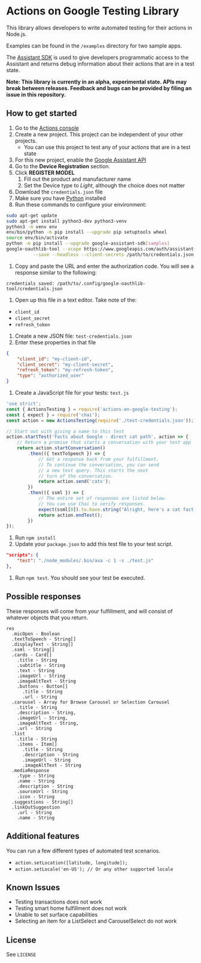 # Actions on Google Testing Library
This library allows developers to write automated testing for their actions in Node.js.

Examples can be found in the `/examples` directory for two sample apps.

The [Assistant SDK](https://developers.google.com/assistant/sdk) is used to give developers
programmatic access to the Assistant and returns debug information about their actions that
are in a test state.

**Note: This library is currently in an alpha, experimental state. APIs may break between releases. Feedback and bugs can be provided by filing an issue in this repository.**

## How to get started

1. Go to the [Actions console](http://console.actions.google.com)
1. Create a new project. This project can be independent of your other projects.
    * You can use this project to test any of your actions that are in a test state
1. For this new project, enable the [Google Assistant API](https://console.developers.google.com/apis/api/embeddedassistant.googleapis.com/overview)
1. Go to the **Device Registration** section.
1. Click **REGISTER MODEL**
    1. Fill out the product and manufacturer name
    1. Set the Device type to *Light*, although the choice does not matter
1. Download the `credentials.json` file
1. Make sure you have [Python](http://python.org) installed
1. Run these commands to configure your environment:

```bash
sudo apt-get update
sudo apt-get install python3-dev python3-venv
python3 -m venv env
env/bin/python -m pip install --upgrade pip setuptools wheel
source env/bin/activate
python -m pip install --upgrade google-assistant-sdk[samples]
google-oauthlib-tool --scope https://www.googleapis.com/auth/assistant-sdk-prototype \
          --save --headless --client-secrets /path/to/credentials.json
```

1. Copy and paste the URL and enter the authorization code. You will see a response
similar to the following:

`credentials saved: /path/to/.config/google-oauthlib-tool/credentials.json`

1. Open up this file in a text editor. Take note of the:

* `client_id`
* `client_secret`
* `refresh_token`

1. Create a new JSON file: `test-credentials.json`
1. Enter these properties in that file

```json
{
    "client_id": "my-client-id",
    "client_secret": "my-client-secret",
    "refresh_token": "my-refresh-token",
    "type": "authorized_user"
}
```

1. Create a JavaScript file for your tests: `test.js`

```javascript
'use strict';
const { ActionsTesting } = require('actions-on-google-testing');
const { expect } = require('chai');
const action = new ActionsTesting(require('./test-credentials.json'));

// Start out with giving a name to this test
action.startTest('Facts about Google - direct cat path', action => {
    // Return a promise that starts a conversation with your test app
    return action.startConversation()
        .then(({ textToSpeech }) => {
            // Get a response back from your fulfillment.
            // To continue the conversation, you can send
            // a new text query. This starts the next
            // turn of the conversation.
            return action.send('cats');
        })
        .then(({ ssml }) => {
            // The entire set of responses are listed below.
            // You can use Chai to verify responses.
            expect(ssml[0]).to.have.string("Alright, here's a cat fact.")
            return action.endTest();
        })
});
```

1. Run `npm install`
1. Update your `package.json` to add this test file to your test script.

```JSON
"scripts": {
    "test": "./node_modules/.bin/ava -c 1 -s ./test.js"
},
```
1. Run `npm test`. You should see your test be executed.

## Possible responses

These responses will come from your fulfillment, and will consist of whatever
objects that you return.

```
res
  .micOpen - Boolean
  .textToSpeech - String[]
  .displayText - String[]
  .ssml - String[]
  .cards - Card[]
    .title - String
    .subtitle - String
    .text - String
    .imageUrl - String
    .imageAltText - String
    .buttons - Button[]
      .title - String
      .url - String
  .carousel - Array for Browse Carousel or Selection Carousel
    .title - String
    .description - String,
    .imageUrl - String,
    .imageAltText - String,
    .url - String
  .list
    .title - String
    .items - Item[]
      .title - String
      .description - String
      .imageUrl - String
      .imageAltText - String
  .mediaResponse
    .type - String
    .name - String
    .description - String
    .sourceUrl - String
    .icon - String
  .suggestions - String[]
  .linkOutSuggestion
    .url - String
    .name - String
```

## Additional features

You can run a few different types of automated test scenarios.

* `action.setLocation([latitude, longitude]);`
* `action.setLocale('en-US'); // Or any other supported locale`

## Known Issues

* Testing transactions does not work
* Testing smart home fulfillment does not work
* Unable to set surface capabilities
* Selecting an item for a ListSelect and CarouselSelect do not work

## License
See `LICENSE`